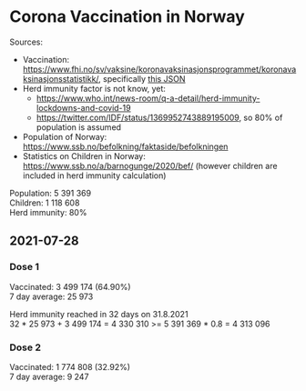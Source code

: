 # Corona Vaccination in Norway

Sources:

- Vaccination: <https://www.fhi.no/sv/vaksine/koronavaksinasjonsprogrammet/koronavaksinasjonsstatistikk/>, specifically [this JSON](https://www.fhi.no/api/chartdata/api/99119)
- Herd immunity factor is not know, yet:
  - <https://www.who.int/news-room/q-a-detail/herd-immunity-lockdowns-and-covid-19>
  - <https://twitter.com/IDF/status/1369952743889195009>, so 80% of population is assumed
- Population of Norway: <https://www.ssb.no/befolkning/faktaside/befolkningen>
- Statistics on Children in Norway: https://www.ssb.no/a/barnogunge/2020/bef/ (however children are included in herd immunity calculation)

Population: 5 391 369  
Children: 1 118 608  
Herd immunity: 80%  

## 2021-07-28

### Dose 1

Vaccinated: 3 499 174 (64.90%)  
7 day average: 25 973

Herd immunity reached in 32 days on 31.8.2021  
32 * 25 973 + 3 499 174 = 4 330 310 >= 5 391 369 * 0.8 = 4 313 096

### Dose 2

Vaccinated: 1 774 808 (32.92%)  
7 day average: 9 247

